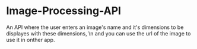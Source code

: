 # Image-Processing-API

An API where the user enters an image's name and it's dimensions to be displayes with these dimensions, \n
and you can use the url of the image to use it in onther app.

